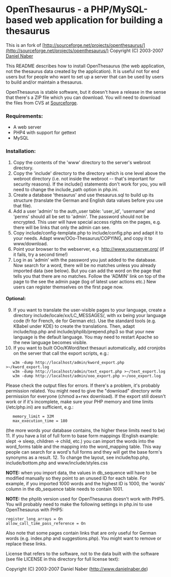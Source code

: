 # OpenThesaurus - a PHP/MySQL-based web application for building a thesaurus

This is an fork of [http://sourceforge.net/projects/openthesaurus/](http://sourceforge.net/projects/openthesaurus/)
Copyright (C) 2003-2007 [Daniel Naber](http://www.danielnaber.de)

This README describes how to install OpenThesaurus (the web 
application, not the thesaurus data created by the application).
It is useful not for end users but for people who want to set up 
a server that can be used by users to build and/or maintain a 
thesaurus.

OpenThesaurus is stable software, but it doesn't have a release
in the sense that there's a ZIP file which you can download. You
will need to download the files from CVS at [Sourceforge](http://sourceforge.net/cvs/?group_id=80914).

### Requirements:

 * A web server
 * PHP4 with support for gettext
 * MySQL

### Installation:

1. Copy the contents of the 'www' directory to the server's webroot directory.
2. Copy the 'include' directory to the directory which is one level above the webroot directory (i.e. not inside the webroot -- that's important for security reasons). If the include() statements don't work for you, you will need to change the include_path option in php.ini.
3. Create a database 'thesaurus' and use thesaurus.sql to build up its structure (translate the German and English data values before you use that file).
4. Add a user 'admin' to the auth_user table: 'user_id', 'username' and 'perms' should all be set to 'admin'. The password should not be encrypted. This user will have special access rights on the pages, e.g. there will be links that only the admin can see.
5. Copy include/config-template.php to include/config.php and adapt it to your needs. Adapt www/OOo-Thesaurus/COPYING, and copy it to www/download.
7. Point your browser to the webserver, e.g. http://www.yourserver.org/ (if it fails, try a second time!)
8. Log in as 'admin' with the password you just added to the database. Now search for a word, there will be no matches unless you already imported data (see below). But you can add the word on the page that tells you that there are no matches. Follow the 'ADMIN' link on top of the page to the see the admin page (log of latest user actions etc.)  New users can register themselves on the first page now.

#### Optional:
9. If you want to translate the user-visible pages to your language, create a directory include/locale/xx/LC_MESSAGES/, with xx being your language code (fr for French, de for German etc). Use the standard tools (e.g. KBabel under KDE) to create the translations. Then, adapt include/top.php and include/phplib/prepend.php3 so that your new language is the default language. You may need to restart Apache so the new language becomes visible.
10. If you want to built OOo/KWord/text thesauri automatically, add cronjobs on the server that call the export scripts, e.g.:
```
   w3m -dump http://localhost/admin/kword_export.php >~/kword_export.log
   w3m -dump http://localhost/admin/text_export.php >~/text_export.log
   w3m -dump http://localhost/admin/ooo_export.php >~/ooo_export.log
```
   Please check the output files for errors. If there's a problem, it's probably permission related. You might need to give the "download" directory write permission for everyone (chmod a+rwx download). If the export still doesn't work or if it's incomplete, make sure your PHP memory and time limits (/etc/php.ini) are sufficient, e.g.:
```
   memory_limit = 32M
   max_execution_time = 180
```
   (the more words your database contains, the higher these limits need to be)
11. If you have a list of full form to base form mappings (English example: slept -> sleep, children -> child, etc.) you can import the words into the word_forms table and the mapping into the word_mapping table. This way people can search for a word's full forms and they will get the base form's synonyms as a result.
12. To change the layout, see include/top.php, include/bottom.php and www/include/styles.css

**NOTE:** when you import data, the values in db_sequence will have to
be modified manually so they point to an unused ID for each table.
For example, if you imported 1000 words and the highest ID is 1000,
the 'words' column in the db_sequence table needs to contain 1001.

**NOTE:** the phplib version used for OpenThesaurus doesn't work with PHP5. You
will probably need to make the following settings in php.ini to use 
OpenThesaurus with PHP5:
```
register_long_arrays = On
allow_call_time_pass_reference = On
```
Also note that some pages contain links that are only useful 
for German words (e.g. index.php and suggestions.php). You 
might want to remove or replace these links.


License that refers to the software, not to the data built
with the software (see file LICENSE in this directory for full 
license text):

Copyright (C) 2003-2007 Daniel Naber (http://www.danielnaber.de)